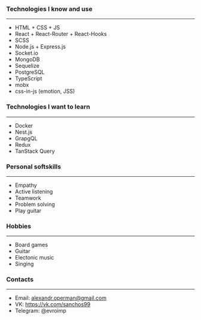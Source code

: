 ### Technologies I know and use
-------------------------------------
- HTML + CSS + JS
- React + React-Router + React-Hooks
- SCSS
- Node.js + Express.js
- Socket.io
- MongoDB
- Sequelize
- PostgreSQL
- TypeScript
- mobx
- css-in-js (emotion, JSS)

### Technologies I want to learn
-------------------------------------
- Docker
- Nest.js
- GrapgQL
- Redux
- TanStack Query

### Personal softskills
-----------------------------------------
- Empathy
- Active listening
- Teamwork
- Problem solving
- Play guitar

### Hobbies
-----------------------------------------
- Board games
- Guitar
- Electonic music
- Singing

### Contacts
-------------------------------------
- Email: alexandr.operman@gmail.com
- VK: https://vk.com/sanchos99
- Telegram: @evroimp
